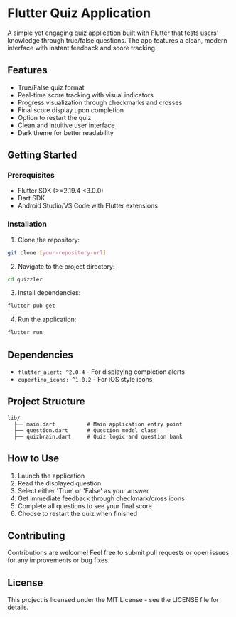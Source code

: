 # Flutter Quiz Application

A simple yet engaging quiz application built with Flutter that tests users' knowledge through true/false questions. The app features a clean, modern interface with instant feedback and score tracking.

## Features

* True/False quiz format
* Real-time score tracking with visual indicators
* Progress visualization through checkmarks and crosses
* Final score display upon completion
* Option to restart the quiz
* Clean and intuitive user interface
* Dark theme for better readability

## Getting Started

### Prerequisites

* Flutter SDK (>=2.19.4 <3.0.0)
* Dart SDK
* Android Studio/VS Code with Flutter extensions

### Installation

1. Clone the repository:
```bash
git clone [your-repository-url]
```

2. Navigate to the project directory:
```bash
cd quizzler
```

3. Install dependencies:
```bash
flutter pub get
```

4. Run the application:
```bash
flutter run
```

## Dependencies

* `flutter_alert: ^2.0.4` - For displaying completion alerts
* `cupertino_icons: ^1.0.2` - For iOS style icons

## Project Structure

```
lib/
  ├── main.dart          # Main application entry point
  ├── question.dart      # Question model class
  ├── quizbrain.dart     # Quiz logic and question bank
```

## How to Use

1. Launch the application
2. Read the displayed question
3. Select either 'True' or 'False' as your answer
4. Get immediate feedback through checkmark/cross icons
5. Complete all questions to see your final score
6. Choose to restart the quiz when finished

## Contributing

Contributions are welcome! Feel free to submit pull requests or open issues for any improvements or bug fixes.

## License

This project is licensed under the MIT License - see the LICENSE file for details.

